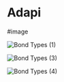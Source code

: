 # Adapi
#image

![Bond   Types (1)](https://github.com/ritesh143kr/Adapi/assets/127919799/f669c051-3e5f-4b4a-8969-f5708317e0a4)

![Bond   Types (3)](https://github.com/ritesh143kr/Adapi/assets/127919799/52830d04-c75b-4e9e-949d-b616b0c56c52)

![Bond   Types (4)](https://github.com/ritesh143kr/Adapi/assets/127919799/3858c7a8-b6fe-4035-a2d2-fd82c402770d)
